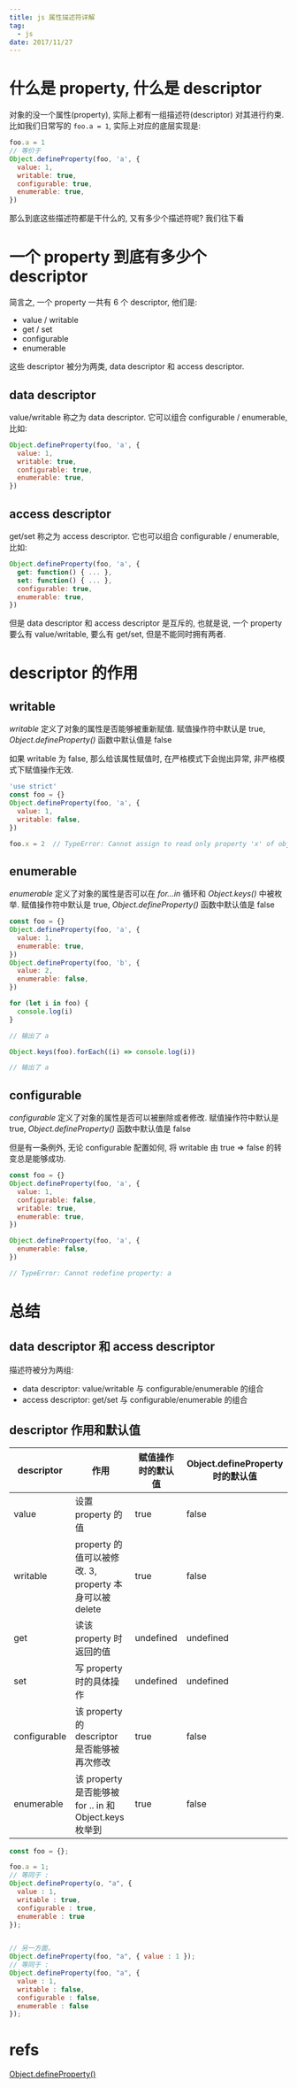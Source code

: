 ```yaml
---
title: js 属性描述符详解
tag:
  - js
date: 2017/11/27
---
```


# 什么是 property, 什么是 descriptor
对象的没一个属性(property), 实际上都有一组描述符(descriptor) 对其进行约束. 比如我们日常写的 `foo.a = 1`, 实际上对应的底层实现是:
```js
foo.a = 1 
// 等价于
Object.defineProperty(foo, 'a', {
  value: 1,
  writable: true,
  configurable: true,
  enumerable: true,
})
```

那么到底这些描述符都是干什么的, 又有多少个描述符呢? 我们往下看

# 一个 property 到底有多少个 descriptor
简言之, 一个 property 一共有 6 个 descriptor, 他们是:
* value / writable
* get / set
* configurable
* enumerable

这些 descriptor 被分为两类, data descriptor 和 access descriptor. 

## data descriptor
value/writable 称之为 data descriptor. 它可以组合 configurable / enumerable, 比如:
```js
Object.defineProperty(foo, 'a', {
  value: 1,
  writable: true,
  configurable: true,
  enumerable: true,
})
```

## access descriptor
get/set 称之为 access descriptor. 它也可以组合 configurable / enumerable, 比如:
```js
Object.defineProperty(foo, 'a', {
  get: function() { ... },
  set: function() { ... },
  configurable: true,
  enumerable: true,
})
```

但是 data descriptor 和 access descriptor 是互斥的, 也就是说, 一个 property 要么有 value/writable, 要么有 get/set, 但是不能同时拥有两者.

# descriptor 的作用
## writable
*writable* 定义了对象的属性是否能够被重新赋值. 赋值操作符中默认是 true, *Object.defineProperty()* 函数中默认值是 false

如果 writable 为 false, 那么给该属性赋值时, 在严格模式下会抛出异常, 非严格模式下赋值操作无效.
```js
'use strict'
const foo = {}
Object.defineProperty(foo, 'a', {
  value: 1,
  writable: false,
})

foo.x = 2  // TypeError: Cannot assign to read only property 'x' of object '#<Object>'
```

## enumerable
*enumerable* 定义了对象的属性是否可以在 *for...in* 循环和 *Object.keys()* 中被枚举. 赋值操作符中默认是 true, *Object.defineProperty()* 函数中默认值是 false
```js
const foo = {}
Object.defineProperty(foo, 'a', {
  value: 1,
  enumerable: true,
})
Object.defineProperty(foo, 'b', {
  value: 2,
  enumerable: false,
})

for (let i in foo) {
  console.log(i)
}

// 输出了 a

Object.keys(foo).forEach((i) => console.log(i))

// 输出了 a
```

## configurable
*configurable* 定义了对象的属性是否可以被删除或者修改. 赋值操作符中默认是 true, *Object.defineProperty()* 函数中默认值是 false

但是有一条例外, 无论 configurable 配置如何, 将 writable 由 true => false 的转变总是能够成功.
```js
const foo = {}
Object.defineProperty(foo, 'a', {
  value: 1,
  configurable: false,
  writable: true,
  enumerable: true,
})

Object.defineProperty(foo, 'a', {
  enumerable: false,
})

// TypeError: Cannot redefine property: a
```

# 总结
## data descriptor 和 access descriptor
描述符被分为两组:
* data descriptor: value/writable 与 configurable/enumerable 的组合
* access descriptor: get/set 与 configurable/enumerable 的组合

## descriptor 作用和默认值
| descriptor | 作用 | 赋值操作时的默认值 | Object.defineProperty 时的默认值 |
| - | - | - | - |
| value | 设置 property 的值 | true | false |
| writable | property 的值可以被修改. 3, property 本身可以被 delete | true | false |
| get | 读该 property 时返回的值 | undefined | undefined |
| set | 写 property 时的具体操作 | undefined | undefined |
| configurable | 该 property 的 descriptor 是否能够被再次修改 | true | false |
| enumerable | 该 property 是否能够被 for .. in 和 Object.keys 枚举到 | true | false |

```js
const foo = {};

foo.a = 1;
// 等同于 :
Object.defineProperty(o, "a", {
  value : 1,
  writable : true,
  configurable : true,
  enumerable : true
});


// 另一方面，
Object.defineProperty(foo, "a", { value : 1 });
// 等同于 :
Object.defineProperty(foo, "a", {
  value : 1,
  writable : false,
  configurable : false,
  enumerable : false
});
```

# refs
[Object.defineProperty()](https://developer.mozilla.org/zh-CN/docs/Web/JavaScript/Reference/Global_Objects/Object/defineProperty)